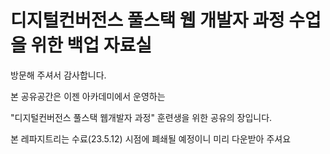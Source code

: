 # 디지털컨버전스 풀스택 웹 개발자 과정 수업을 위한 백업 자료실

방문해 주셔서 감사합니다.

본 공유공간은 이젠 아카데미에서 운영하는

"디지털컨버전스 풀스택 웹개발자 과정" 훈련생을 위한 공유의 장입니다.

본 레파지트리는 수료(23.5.12) 시점에 폐쇄될 예정이니 미리 다운받아 주셔요
